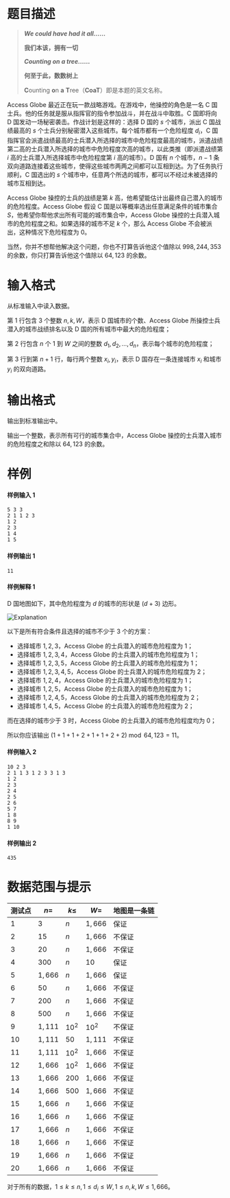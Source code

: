 
# 题目描述

> __*We could have had it all……*__
>
> **我们本该，拥有一切**
>
> __*Counting on a tree……*__
>
> **何至于此，数数树上**
>
> **C**ounting **o**n **a** **T**ree（**CoaT**）即是本题的英文名称。

Access Globe 最近正在玩一款战略游戏。在游戏中，他操控的角色是一名 C 国士兵。他的任务就是服从指挥官的指令参加战斗，并在战斗中取胜。C 国即将向 D 国发动一场秘密袭击。作战计划是这样的：选择 D 国的 $s$ 个城市，派出 C 国战绩最高的 $s$ 个士兵分别秘密潜入这些城市。每个城市都有一个危险程度 $d_i$，C 国指挥官会派遣战绩最高的士兵潜入所选择的城市中危险程度最高的城市，派遣战绩第二高的士兵潜入所选择的城市中危险程度次高的城市，以此类推（即派遣战绩第 $i$ 高的士兵潜入所选择城市中危险程度第 $i$ 高的城市）。D 国有 $n$ 个城市，$n − 1$ 条双向道路连接着这些城市，使得这些城市两两之间都可以互相到达。为了任务执行顺利，C 国选出的 $s$ 个城市中，任意两个所选的城市，都可以不经过未被选择的城市互相到达。

Access Globe 操控的士兵的战绩是第 $k$ 高，他希望能估计出最终自己潜入的城市的危险程度。Access Globe 假设 C 国是以等概率选出任意满足条件的城市集合 $S$，他希望你帮他求出所有可能的城市集合中，Access Globe 操控的士兵潜入城市的危险程度之和。如果选择的城市不足 $k$ 个，那么 Access Globe 不会被派出，这种情况下危险程度为 $0$。

当然，你并不想帮他解决这个问题，你也不打算告诉他这个值除以 $998, 244, 353$ 的余数，你只打算告诉他这个值除以 $64,123$ 的余数。

# 输入格式

从标准输入中读入数据。

第 $1$ 行包含 $3$ 个整数 $n, k, W$，表示 D 国城市的个数、Access Globe 所操控士兵潜入的城市战绩排名以及 D 国的所有城市中最大的危险程度；

第 $2$ 行包含 $n$ 个 $1$ 到 $W$ 之间的整数 $d_1, d_2 ,\dots , d_n$，表示每个城市的危险程度；

第 $3$ 行到第 $n + 1$ 行，每行两个整数 $x_i , y_i$，表示 D 国存在一条连接城市 $x_i$ 和城市 $y_i$ 的双向道路。

# 输出格式

输出到标准输出中。

输出一个整数，表示所有可行的城市集合中，Access Globe 操控的士兵潜入城市的危险程度之和除以 $64,123$ 的余数。

# 样例

#### 样例输入 1

```plain
5 3 3
2 1 1 2 3
1 2
2 3
1 4
1 5
```

#### 样例输出 1

```plain
11
```

#### 样例解释 1

D 国地图如下，其中危险程度为 $d$ 的城市的形状是 $(d + 3)$ 边形。

![Explanation](/source/loj/2473/img/aHR0cHM6Ly9sb2ouYWMvcHJvYmxlbS8xL3Rlc3RkYXRhL2Rvd25sb2FkL1QzRXhwbGFpbi5wbmc=.png)

以下是所有符合条件且选择的城市不少于 $3$ 个的方案：

+ 选择城市 $1, 2, 3$，Access Globe 的士兵潜入的城市危险程度为 $1$；
+ 选择城市 $1, 2, 3, 4$，Access Globe 的士兵潜入的城市危险程度为 $1$；
+ 选择城市 $1, 2, 3, 5$，Access Globe 的士兵潜入的城市危险程度为 $1$；
+ 选择城市 $1, 2, 3, 4, 5$，Access Globe 的士兵潜入的城市危险程度为 $2$；
+ 选择城市 $1, 2, 4$，Access Globe 的士兵潜入的城市危险程度为 $1$；
+ 选择城市 $1, 2, 5$，Access Globe 的士兵潜入的城市危险程度为 $1$；
+ 选择城市 $1, 2, 4, 5$，Access Globe 的士兵潜入的城市危险程度为 $2$；
+ 选择城市 $1, 4, 5$，Access Globe 的士兵潜入的城市危险程度为 $2$；

而在选择的城市少于 $3$ 时，Access Globe 的士兵潜入的城市危险程度均为 $0$；

所以你应该输出 $(1 + 1 + 1 + 2 + 1 + 1 + 2 + 2) \bmod 64, 123 = 11$。

#### 样例输入 2

```plain
10 2 3
2 1 1 3 1 2 3 3 1 3
1 2
2 3
2 4
2 5
2 6
5 7
1 8
8 9
1 10
```

#### 样例输出 2

```plain
435
```

# 数据范围与提示

<!-- BEGIN: Migrated markdown table -->

| 测试点 | $n=$ | $k\leq$ | $W=$ | 地图是一条链 |
|-|-|-|-|-|
| $1$ | $3$ | $n$ | $1,666$ | 保证 |
| $2$ | $15$ | $n$ | $1,666$ | 不保证 |
| $3$ | $20$ | $n$ | $1,666$ | 不保证 |
| $4$ | $300$ | $n$ | $10$ | 保证 |
| $5$ | $1,666$ | $n$ | $1,666$ | 保证 |
| $6$ | $50$ | $n$ | $1,666$ | 不保证 |
| $7$ | $200$ | $n$ | $1,666$ | 不保证 |
| $8$ | $500$ | $n$ | $1,666$ | 不保证 |
| $9$ | $1,111$ | $10^2$ | $10^2$ | 不保证 |
| $10$ | $1,111$ | $50$ | $1,111$ | 不保证 |
| $11$ | $1,111$ | $10^2$ | $1,666$ | 不保证 |
| $12$ | $1,666$ | $10^2$ | $1,666$ | 不保证 |
| $13$ | $1,666$ | $200$ | $1,666$ | 不保证 |
| $14$ | $1,666$ | $500$ | $1,666$ | 不保证 |
| $15$ | $1,666$ | $n$ | $1,666$ | 不保证 |
| $16$ | $1,666$ | $n$ | $1,666$ | 不保证 |
| $17$ | $1,666$ | $n$ | $1,666$ | 不保证 |
| $18$ | $1,666$ | $n$ | $1,666$ | 不保证 |
| $19$ | $1,666$ | $n$ | $1,666$ | 不保证 |
| $20$ | $1,666$ | $n$ | $1,666$ | 不保证 |

<!-- Migrated from original HTML table:
<table class="ui celled center aligned table"><thead><th>测试点</th><th>$n=$ </th><th>$k\leq$ </th><th>$W=$ </th><th>地图是一条链</th></thead><tr><td>$1$ </td><td>$3$ </td><td rowspan="8">$n$ </td><td rowspan="3">$1,666$ </td><td>保证</td></tr><tr><td>$2$ </td><td>$15$ </td><td rowspan="2">不保证</td></tr><tr><td>$3$ </td><td>$20$ </td></tr><tr><td>$4$ </td><td>$300$ </td><td>$10$ </td><td rowspan="2">保证</td></tr><tr><td>$5$ </td><td>$1,666$ </td><td rowspan="4">$1,666$ </td></tr><tr><td>$6$ </td><td>$50$ </td><td rowspan="15">不保证</td></tr><tr><td>$7$ </td><td>$200$ </td></tr><tr><td>$8$ </td><td>$500$ </td></tr><tr><td>$9$ </td><td rowspan="3">$1,111$ </td><td>$10^2$ </td><td>$10^2$ </td></tr><tr><td>$10$ </td><td>$50$ </td><td>$1,111$ </td></tr><tr><td>$11$ </td><td rowspan="2">$10^2$ </td><td rowspan="10">$1,666$ </td></tr><tr><td>$12$ </td><td rowspan="9">$1,666$ </td></tr><tr><td>$13$ </td><td>$200$ </td></tr><tr><td>$14$ </td><td>$500$ </td></tr><tr><td>$15$ </td><td rowspan="6">$n$ </td></tr><tr><td>$16$ </td></tr><tr><td>$17$ </td></tr><tr><td>$18$ </td></tr><tr><td>$19$ </td></tr><tr><td>$20$ </td></tr></table>
-->

<!-- END: Migrated markdown table -->

对于所有的数据，$1 \leq k \leq n, 1 \leq d_i \leq W, 1\leq n, k, W \leq 1, 666$。


